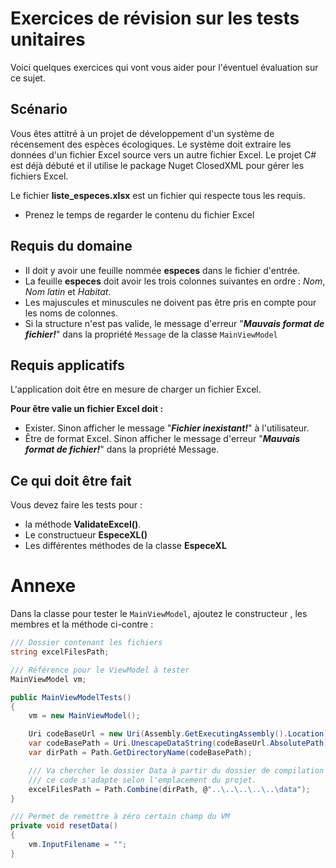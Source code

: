 # Exercices de révision sur les tests unitaires
Voici quelques exercices qui vont vous aider pour l'éventuel évaluation sur ce sujet.

## Scénario
Vous êtes attitré à un projet de développement d'un système de récensement des espèces écologiques. Le système doit extraire les données d'un fichier Excel source vers un autre fichier Excel. Le projet C# est déjà débuté et il utilise le package Nuget ClosedXML pour gérer les fichiers Excel.

Le fichier **liste_especes.xlsx** est un fichier qui respecte tous les requis.
- Prenez le temps de regarder le contenu du fichier Excel

## Requis du domaine
- Il doit y avoir une feuille nommée **especes** dans le fichier d'entrée.
- La feuille **especes** doit avoir les trois colonnes suivantes en ordre : *Nom*, *Nom latin* et *Habitat*.
- Les majuscules et minuscules ne doivent pas être pris en compte pour les noms de colonnes.
- Si la structure n'est pas valide, le message d'erreur "***Mauvais format de fichier!***" dans la propriété `Message` de la classe `MainViewModel`

## Requis applicatifs
L'application doit être en mesure de charger un fichier Excel.

**Pour être valie un fichier Excel doit :**
- Exister. Sinon afficher le message "***Fichier inexistant!***" à l'utilisateur.
- Être de format Excel. Sinon afficher le message d'erreur "***Mauvais format de fichier!***" dans la propriété Message.

## Ce qui doit être fait
Vous devez faire les tests pour :
- la méthode **ValidateExcel()**.
- Le constructueur **EspeceXL()**
- Les différentes méthodes de la classe **EspeceXL**

# Annexe
Dans la classe pour tester le `MainViewModel`, ajoutez le constructeur , les membres et la méthode ci-contre :

```cs
/// Dossier contenant les fichiers
string excelFilesPath;

/// Référence pour le ViewModel à tester
MainViewModel vm;

public MainViewModelTests()
{
    vm = new MainViewModel();

    Uri codeBaseUrl = new Uri(Assembly.GetExecutingAssembly().Location);
    var codeBasePath = Uri.UnescapeDataString(codeBaseUrl.AbsolutePath);
    var dirPath = Path.GetDirectoryName(codeBasePath);

    /// Va chercher le dossier Data à partir du dossier de compilation
    /// ce code s'adapte selon l'emplacement du projet.
    excelFilesPath = Path.Combine(dirPath, @"..\..\..\..\..\data");
}

/// Permet de remettre à zéro certain champ du VM
private void resetData()
{
    vm.InputFilename = "";
}
```


